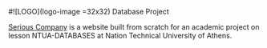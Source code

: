 #![LOGO](logo-image =32x32) Database Project

[Serious Company](ec2-3-23-63-204.us-east-2.compute.amazonaws.com:8587/) is a website built from scratch for an academic project on lesson NTUA-DATABASES at Nation Technical University of Athens.

[logo-image]: https://w0.pngwave.com/png/926/934/cycling-bicycle-mountain-biking-mountain-bike-computer-icons-bicycles-png-clip-art-thumbnail.png
